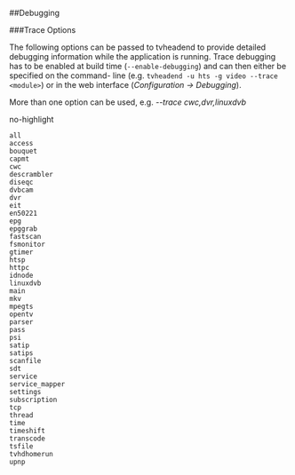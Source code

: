 ##Debugging

###Trace Options

The following options can be passed to tvheadend to provide detailed debugging 
information while the application is running. Trace debugging has to be enabled
at build time (`--enable-debugging`) and can then either be specified on the command-
line (e.g. `tvheadend -u hts -g video --trace <module>`) or in the web interface (_Configuration -> Debugging_).

More than one option can be used, e.g. _--trace cwc,dvr,linuxdvb_

no-highlight

```
all
access
bouquet
capmt
cwc
descrambler
diseqc
dvbcam
dvr
eit
en50221
epg
epggrab
fastscan
fsmonitor
gtimer
htsp
httpc
idnode
linuxdvb
main
mkv
mpegts
opentv
parser
pass
psi
satip
satips
scanfile
sdt
service
service_mapper
settings
subscription
tcp
thread
time
timeshift
transcode
tsfile
tvhdhomerun
upnp
```
